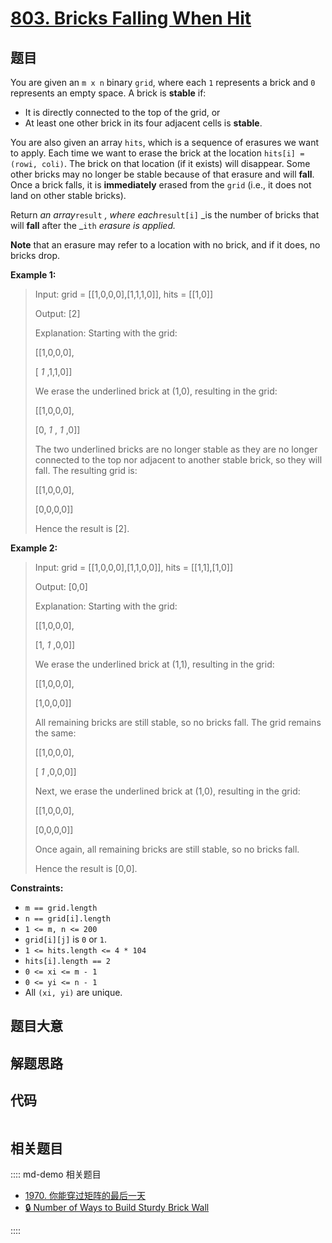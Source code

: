 # [803. Bricks Falling When Hit](https://leetcode.com/problems/bricks-falling-when-hit)

## 题目

You are given an `m x n` binary `grid`, where each `1` represents a brick and
`0` represents an empty space. A brick is **stable** if:

  * It is directly connected to the top of the grid, or
  * At least one other brick in its four adjacent cells is **stable**.

You are also given an array `hits`, which is a sequence of erasures we want to
apply. Each time we want to erase the brick at the location `hits[i] = (rowi,
coli)`. The brick on that location (if it exists) will disappear. Some other
bricks may no longer be stable because of that erasure and will **fall**. Once
a brick falls, it is **immediately** erased from the `grid` (i.e., it does not
land on other stable bricks).

Return _an array_`result` _, where each_`result[i]` _is the number of bricks
that will **fall** after the _`ith` _erasure is applied._

**Note** that an erasure may refer to a location with no brick, and if it
does, no bricks drop.



**Example 1:**

> Input: grid = [[1,0,0,0],[1,1,1,0]], hits = [[1,0]]
> 
> Output: [2]
> 
> Explanation: Starting with the grid:
> 
> [[1,0,0,0],
> 
>  [ _1_ ,1,1,0]]
> 
> We erase the underlined brick at (1,0), resulting in the grid:
> 
> [[1,0,0,0],
> 
>  [0, _1_ , _1_ ,0]]
> 
> The two underlined bricks are no longer stable as they are no longer connected to the top nor adjacent to another stable brick, so they will fall. The resulting grid is:
> 
> [[1,0,0,0],
> 
>  [0,0,0,0]]
> 
> Hence the result is [2].

**Example 2:**

> Input: grid = [[1,0,0,0],[1,1,0,0]], hits = [[1,1],[1,0]]
> 
> Output: [0,0]
> 
> Explanation: Starting with the grid:
> 
> [[1,0,0,0],
> 
>  [1, _1_ ,0,0]]
> 
> We erase the underlined brick at (1,1), resulting in the grid:
> 
> [[1,0,0,0],
> 
>  [1,0,0,0]]
> 
> All remaining bricks are still stable, so no bricks fall. The grid remains the same:
> 
> [[1,0,0,0],
> 
>  [ _1_ ,0,0,0]]
> 
> Next, we erase the underlined brick at (1,0), resulting in the grid:
> 
> [[1,0,0,0],
> 
>  [0,0,0,0]]
> 
> Once again, all remaining bricks are still stable, so no bricks fall.
> 
> Hence the result is [0,0].

**Constraints:**

  * `m == grid.length`
  * `n == grid[i].length`
  * `1 <= m, n <= 200`
  * `grid[i][j]` is `0` or `1`.
  * `1 <= hits.length <= 4 * 104`
  * `hits[i].length == 2`
  * `0 <= xi <= m - 1`
  * `0 <= yi <= n - 1`
  * All `(xi, yi)` are unique.


## 题目大意

## 解题思路

## 代码

```javascript

```

## 相关题目

:::: md-demo 相关题目
- [1970. 你能穿过矩阵的最后一天](https://leetcode.com/problems/last-day-where-you-can-still-cross)
- [🔒 Number of Ways to Build Sturdy Brick Wall](https://leetcode.com/problems/number-of-ways-to-build-sturdy-brick-wall)

::::

